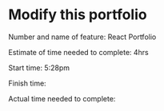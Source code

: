 # Modify this portfolio

Number and name of feature: React Portfolio

Estimate of time needed to complete: 4hrs

Start time: 5:28pm

Finish time: 

Actual time needed to complete: 
